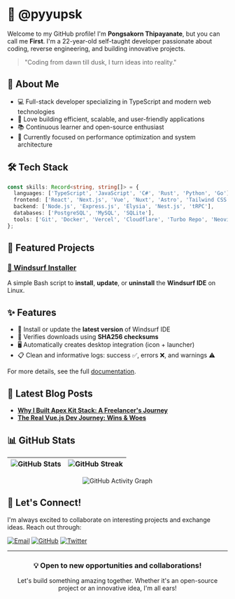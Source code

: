 # 🚀 @pyyupsk

Welcome to my GitHub profile! I'm **Pongsakorn Thipayanate**, but you can call
me **First**. I'm a 22-year-old self-taught developer passionate about coding,
reverse engineering, and building innovative projects.

> "Coding from dawn till dusk, I turn ideas into reality."

## 🎯 About Me

- 💻 Full-stack developer specializing in TypeScript and modern web technologies
- 🔧 Love building efficient, scalable, and user-friendly applications
- 📚 Continuous learner and open-source enthusiast
- 🌱 Currently focused on performance optimization and system architecture

## 🛠️ Tech Stack

```typescript
const skills: Record<string, string[]> = {
  languages: ['TypeScript', 'JavaScript', 'C#', 'Rust', 'Python', 'Go'],
  frontend: ['React', 'Next.js', 'Vue', 'Nuxt', 'Astro', 'Tailwind CSS'],
  backend: ['Node.js', 'Express.js', 'Elysia', 'Nest.js', 'tRPC'],
  databases: ['PostgreSQL', 'MySQL', 'SQLite'],
  tools: ['Git', 'Docker', 'Vercel', 'Cloudflare', 'Turbo Repo', 'Neovim'],
};
```

## 🌟 Featured Projects

### [🌊 Windsurf Installer](https://github.com/pyyupsk/windsurf-installer)

A simple Bash script to **install**, **update**, or **uninstall** the **Windsurf
IDE** on Linux.

## ✨ Features

- 🚀 Install or update the **latest version** of Windsurf IDE
- 🔐 Verifies downloads using **SHA256 checksums**
- 🖥️ Automatically creates desktop integration (icon + launcher)
- 📋 Clean and informative logs: success ✅, errors ❌, and warnings ⚠️

For more details, see the full
[documentation](https://github.com/pyyupsk/windsurf-installer).

## 📝 Latest Blog Posts

<!-- START_TEMPLATE -->

- **[Why I Built Apex Kit Stack: A Freelancer's Journey](https://fasu.dev/blog/5bd4cab2-17dd-43aa-b8ae-166269686320)**
- **[The Real Vue.js Dev Journey: Wins & Woes](https://fasu.dev/blog/e4aefc4c-e392-4c51-ac4f-98c13bbed464)**
<!-- END_TEMPLATE -->

## 📊 GitHub Stats

<div align="center">
  
| ![GitHub Stats](https://github-readme-stats.vercel.app/api?username=pyyupsk&show_icons=true&hide_border=true&bg_color=1e1e2e&text_color=cdd6f4&icon_color=cba6f7&title_color=94e2d5) | ![GitHub Streak](https://streak-stats.demolab.com?user=pyyupsk&theme=catppuccin-mocha&hide_border=true) |
| ------------------------------------------------------------------------------------------------------------------------------------------------------------------------------------ | ------------------------------------------------------------------------------------------------------- |

![GitHub Activity Graph](https://github-readme-activity-graph.vercel.app/graph?username=pyyupsk&bg_color=1e1e2e&color=cdd6f4&line=cba6f7&point=94e2d5&area=true&hide_border=true)

</div>

## 🤝 Let's Connect!

I'm always excited to collaborate on interesting projects and exchange ideas.
Reach out through:

[![Email](https://img.shields.io/badge/Email-pyyupsk%40proton.me-blue?style=flat-square&logo=protonmail)](mailto:contact@fasu.dev)
[![GitHub](https://img.shields.io/badge/GitHub-pyyupsk-black?style=flat-square&logo=github)](https://github.com/pyyupsk)
[![Twitter](https://img.shields.io/badge/Twitter-@pyyupsk__-blue?style=flat-square&logo=twitter)](https://x.com/pyyupsk_)

---

<div align="center">
  
### 💡 Open to new opportunities and collaborations!
Let's build something amazing together. Whether it's an open-source project or an innovative idea, I'm all ears!

</div>
